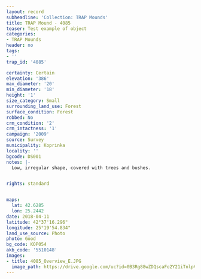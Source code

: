 ```yaml
---
layout: record
subheadline: 'Collection: TRAP Mounds'
title: TRAP Mound - 4085
teaser: Test example of object
categories:
- TRAP Mounds
header: no
tags:
- ''
trap_id: '4085'

certainty: Certain
elevation: '386'
max_diameter: '20'
min_diameter: '18'
height: '1'
size_category: Small
surrounding_land_use: Forest
surface_condition: Forest
robbed: No
crm_condition: '2'
crm_intactness: '1'
campaign: '2009'
source: Survey
municipality: Koprinka
locality: ''
bgcode: DS001
notes: |-
  Low, irregular shape, covered with trees and bushes.


rights: standard


maps:
  lat: 42.6285
  lon: 25.2442
date: 2018-04-11
latitude: 42°37'16.296"
longitude: 25°19'54.834"
land_use_source: Photo
photo: Good
bg_code: КОР054
akb_code: '5510148'
images:
- title: 4085_Overview_E.JPG
  image_path: https://drive.google.com/uc?id=0B3Rg88wZDQscaFo2Y21iTnlpVjA
---
```

